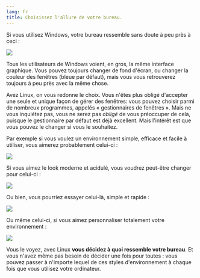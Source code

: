```yaml
---
lang: fr
title: Choisissez l'allure de votre bureau.
---
```


Si vous utilisez Windows, votre bureau ressemble sans doute à
peu près à ceci :

<img src="Images/windows_vista.jpg" />

Tous les utilisateurs de Windows voient, en gros, la même interface
graphique. Vous pouvez toujours changer de fond d'écran, ou changer la
couleur des fenêtres (bleue par défaut), mais vous vous retrouverez
toujours à peu près avec la même chose.

Avez Linux, on vous redonne le choix. Vous n'êtes plus obligé
d'accepter une seule et unique façon de gérer des fenêtres: vous
pouvez choisir parmi de nombreux programmes, appelés « gestionnaires
de fenêtres ». Mais ne vous inquiétez pas, vous ne serez pas <i>obligé</i>
de vous préoccuper de cela, puisque le gestionnaire par défaut est déjà
excellent. Mais l'intérêt est que vous pouvez le changer si vous le 
souhaitez.

Par exemple si vous voulez un environnement simple, efficace et
facile à utiliser, vous aimerez probablement celui-ci :

<img src="Images/ubuntu.jpg"/>

Si vous aimez le look moderne et acidulé, vous voudrez peut-être
changer pour celui-ci :

<img src="Images/kde.png" />

Ou bien, vous pourriez essayer celui-là, simple et rapide :

<img src="Images/xfce.jpg" />

Ou même celui-ci, si vous aimez personnaliser totalement votre
environnement :

<img src="Images/wm.jpg" />

Vous le voyez, avec Linux <b>vous décidez à quoi ressemble votre
bureau</b>. Et vous n'avez même pas besoin de décider une fois pour
toutes : vous pouvez passer à n'importe lequel de ces styles
d'environnement à chaque fois que vous utilisez votre
ordinateur.




